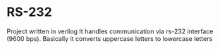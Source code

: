 # RS-232
Project written in verilog
It handles communication via rs-232 interface (9600 bps).
Basically it converts uppercase letters to lowercase letters
